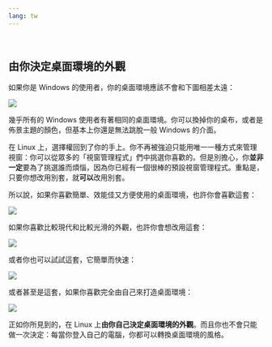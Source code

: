```yaml
---
lang: tw
---
```

﻿



<h2>由你決定桌面環境的外觀</h2>

如果你是 Windows 的使用者，你的桌面環境應該不會和下圖相差太遠：

<img src="Images/windows_vista.jpg" />

幾乎所有的 Windows 使用者有著相同的桌面環境。你可以換掉你的桌布，或者是佈景主題的顏色，但基本上你還是無法跳脫一般 Windows 的介面。

在 Linux 上，選擇權回到了你的手上。你不再被強迫只能用唯一一種方式來管理視窗：你可以從眾多的「視窗管理程式」們中挑選你喜歡的。但是別擔心，你<b>並非一定</b>要為了挑選誰而煩惱，因為你已經有一個很棒的預設視窗管理程式。重點是，只要你想改用別套，就<b>可以</b>改用別套。

所以說，如果你喜歡簡單、效能佳又方便使用的桌面環境，也許你會喜歡這套：

<img src="Images/ubuntu.jpg"/>

如果你喜歡比較現代和比較光滑的外觀，也許你會想改用這套：

<img src="Images/kde.png" />

或者你也可以試試這套，它簡單而快速：

<img src="Images/xfce.jpg" />

或者甚至是這套，如果你喜歡完全由自己來打造桌面環境：

<img src="Images/wm.jpg" />

正如你所見到的，在 Linux 上<b>由你自己決定桌面環境的外觀</b>。而且你也不會只能做一次決定：每當你登入自己的電腦，你都可以轉換桌面環境的風格。




